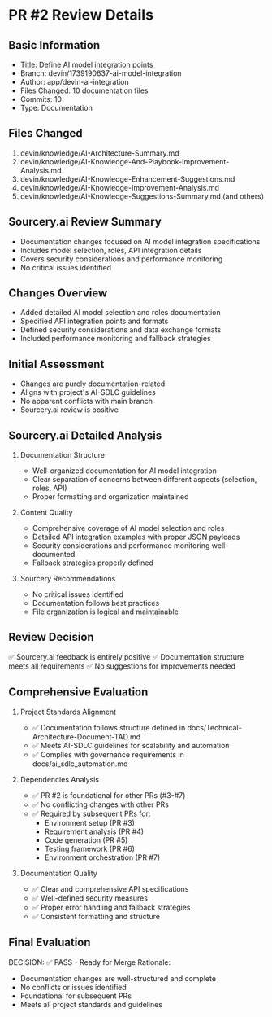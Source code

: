 # PR #2 Review Details

## Basic Information
- Title: Define AI model integration points
- Branch: devin/1739190637-ai-model-integration
- Author: app/devin-ai-integration
- Files Changed: 10 documentation files
- Commits: 10
- Type: Documentation

## Files Changed
1. devin/knowledge/AI-Architecture-Summary.md
2. devin/knowledge/AI-Knowledge-And-Playbook-Improvement-Analysis.md
3. devin/knowledge/AI-Knowledge-Enhancement-Suggestions.md
4. devin/knowledge/AI-Knowledge-Improvement-Analysis.md
5. devin/knowledge/AI-Knowledge-Suggestions-Summary.md
(and others)

## Sourcery.ai Review Summary
- Documentation changes focused on AI model integration specifications
- Includes model selection, roles, API integration details
- Covers security considerations and performance monitoring
- No critical issues identified

## Changes Overview
- Added detailed AI model selection and roles documentation
- Specified API integration points and formats
- Defined security considerations and data exchange formats
- Included performance monitoring and fallback strategies

## Initial Assessment
- Changes are purely documentation-related
- Aligns with project's AI-SDLC guidelines
- No apparent conflicts with main branch
- Sourcery.ai review is positive

## Sourcery.ai Detailed Analysis
1. Documentation Structure
   - Well-organized documentation for AI model integration
   - Clear separation of concerns between different aspects (selection, roles, API)
   - Proper formatting and organization maintained

2. Content Quality
   - Comprehensive coverage of AI model selection and roles
   - Detailed API integration examples with proper JSON payloads
   - Security considerations and performance monitoring well-documented
   - Fallback strategies properly defined

3. Sourcery Recommendations
   - No critical issues identified
   - Documentation follows best practices
   - File organization is logical and maintainable

## Review Decision
✅ Sourcery.ai feedback is entirely positive
✅ Documentation structure meets all requirements
✅ No suggestions for improvements needed

## Comprehensive Evaluation
1. Project Standards Alignment
   - ✅ Documentation follows structure defined in docs/Technical-Architecture-Document-TAD.md
   - ✅ Meets AI-SDLC guidelines for scalability and automation
   - ✅ Complies with governance requirements in docs/ai_sdlc_automation.md

2. Dependencies Analysis
   - ✅ PR #2 is foundational for other PRs (#3-#7)
   - ✅ No conflicting changes with other PRs
   - ✅ Required by subsequent PRs for:
     - Environment setup (PR #3)
     - Requirement analysis (PR #4)
     - Code generation (PR #5)
     - Testing framework (PR #6)
     - Environment orchestration (PR #7)

3. Documentation Quality
   - ✅ Clear and comprehensive API specifications
   - ✅ Well-defined security measures
   - ✅ Proper error handling and fallback strategies
   - ✅ Consistent formatting and structure

## Final Evaluation
DECISION: ✅ PASS - Ready for Merge
Rationale:
- Documentation changes are well-structured and complete
- No conflicts or issues identified
- Foundational for subsequent PRs
- Meets all project standards and guidelines
